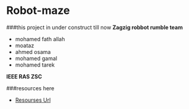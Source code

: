 # Robot-maze
###this project in under construct till now 
**Zagzig robbot rumble team**
* mohamed fath allah  
* moataz 
* ahmed osama
* mohamed gamal 
* mohamed tarek 

**IEEE RAS ZSC**

###resources here 
* [Resourses Url](http://www.instructables.com/id/Maze-Solving-Robot/?ALLSTEPS)


